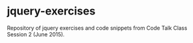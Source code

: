 # jquery-exercises
Repository of jquery exercises and code snippets from Code Talk Class Session 2 (June 2015).
